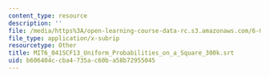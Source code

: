 ```yaml
---
content_type: resource
description: ''
file: /media/https%3A/open-learning-course-data-rc.s3.amazonaws.com/6-041sc-probabilistic-systems-analysis-and-applied-probability-fall-2013/b606404ccba4735ac60ba58b72955045_MIT6_041SCF13_Uniform_Probabilities_on_a_Square_300k.srt
file_type: application/x-subrip
resourcetype: Other
title: MIT6_041SCF13_Uniform_Probabilities_on_a_Square_300k.srt
uid: b606404c-cba4-735a-c60b-a58b72955045
---
```

